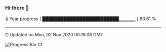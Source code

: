 ### Hi there 👋

⏳ Year progress { █████████████████████████▁▁▁▁▁ } 83.61 %

---

⏰ Updated on Mon, 02 Nov 2020 00:19:08 GMT

![Progress Bar CI](https://github.com/liununu/liununu/workflows/Progress%20Bar%20CI/badge.svg)
